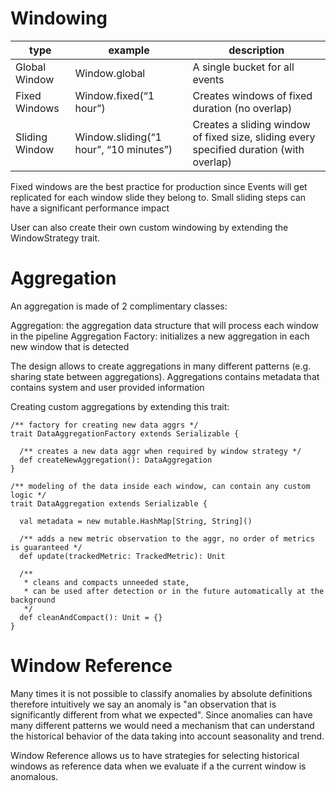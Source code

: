 # Windowing

| type | example | description |
|------|---------|-------------|
|Global Window| Window.global| A single bucket for all events|
|Fixed Windows| Window.fixed(“1 hour”)|Creates windows of fixed duration (no overlap)|
|Sliding Window|Window.sliding(“1 hour”, “10 minutes”)|Creates a sliding window of fixed size, sliding every specified duration (with overlap)|

Fixed windows are the best practice for production since Events will get replicated for each window slide they belong to. Small sliding steps can have a significant performance impact



User can also create their own custom windowing by extending the WindowStrategy trait.

# Aggregation

An aggregation is made of 2 complimentary classes:

Aggregation: the aggregation data structure that will process each window in the pipeline
Aggregation Factory: initializes a new aggregation in each new window that is detected


The design allows to create aggregations in many different patterns (e.g. sharing state between aggregations).
Aggregations contains metadata that contains system and user provided information



Creating custom aggregations by extending this trait:

```
/** factory for creating new data aggrs */
trait DataAggregationFactory extends Serializable {
 
  /** creates a new data aggr when required by window strategy */
  def createNewAggregation(): DataAggregation
}
 
/** modeling of the data inside each window, can contain any custom logic */
trait DataAggregation extends Serializable {
 
  val metadata = new mutable.HashMap[String, String]()
 
  /** adds a new metric observation to the aggr, no order of metrics is guaranteed */
  def update(trackedMetric: TrackedMetric): Unit
 
  /**
   * cleans and compacts unneeded state,
   * can be used after detection or in the future automatically at the background
   */
  def cleanAndCompact(): Unit = {}
}
```

# Window Reference

Many times it is not possible to classify anomalies by absolute definitions therefore intuitively we say an anomaly is "an observation that is significantly different from what we expected".
Since anomalies can have many different patterns we would need a mechanism that can understand the historical behavior of the data taking into account seasonality and trend.

Window Reference allows us to have strategies for selecting historical windows as reference data when we evaluate if a the current window is anomalous.


